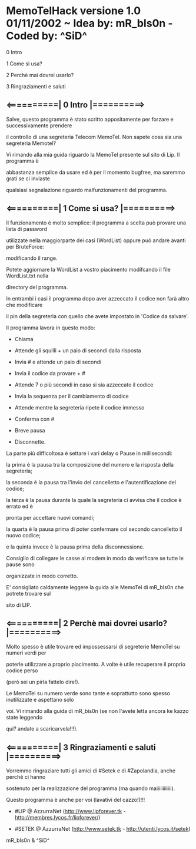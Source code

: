 # MemoTelHack versione 1.0 01/11/2002 ~ Idea by: mR_bIs0n - Coded by: \^SiD\^



0 Intro

1 Come si usa?

2 Perchè mai dovrei usarlo?

3 Ringraziamenti e saluti



## \<\=\=\=\=\=\=\=\=\=\=| 0 Intro |=\=\=\=\=\=\=\=\=\=\>

Salve, questo programma è stato scritto appositamente per forzare e successivamente prendere

il controllo di una segreteria Telecom MemoTel. Non sapete cosa sia una segreteria Memotel?

Vi rimando alla mia guida riguardo la MemoTel presente sul sito di Lip. Il programma è

abbastanza semplice da usare ed è per il momento bugfree, ma saremmo grati se ci inviaste

qualsiasi segnalazione riguardo malfunzionamenti del programma.



## \<\=\=\=\=\=\=\=\=\=\=| 1 Come si usa? |=\=\=\=\=\=\=\=\=\=\>

Il funzionamento è molto semplice: il programma a scelta può provare una lista di password

utilizzate nella maggiorparte dei casi (WordList) oppure può andare avanti per BruteForce:

modificando il range.

Potete aggiornare la WordList a vostro piacimento modifcando il file WordList.txt nella

directory del programma.

In entrambi i casi il programma dopo aver azzeccato il codice non farà altro che modificare

il pin della segreteria con quello che avete impostato in 'Codice da salvare'.

Il programma lavora in questo modo:



- Chiama

- Attende gli squilli + un paio di secondi dalla risposta

- Invia # e attende un paio di secondi

- Invia il codice da provare + #

- Attende 7 o più secondi in caso si sia azzeccato il codice

- Invia la sequenza per il cambiamento di codice

- Attende mentre la segreteria ripete il codice immesso

- Conferma con #

- Breve pausa

- Disconnette.



La parte più difficoltosa è settare i vari delay o Pause in millisecondi:

la prima è la pausa tra la composizione del numero e la risposta della segreteria;

la seconda è la pausa tra l'invio del cancelletto e l'autentificazione del codice;

la terza è la pausa durante la quale la segreteria ci avvisa che il codice è errato ed è

pronta per accettare nuovi comandi;

la quarta è la pausa prima di poter confermare col secondo cancelletto il nuovo codice;

e la quinta invece è la pausa prima della disconnessione.



Consiglio di collegare le casse al modem in modo da verificare se tutte le pause sono

organizzate in modo corretto.

E' consigliato caldamente leggere la guida alle MemoTel di mR_bIs0n che potrete trovare sul

sito di LIP.



## \<\=\=\=\=\=\=\=\=\=\=| 2 Perchè mai dovrei usarlo? |=\=\=\=\=\=\=\=\=\=\>

Molto spesso è utile trovare ed impossessarsi di segreterie MemoTel su numeri verdi per

poterle utilizzare a proprio piacimento. A volte è utile recuperare il proprio codice perso

(però sei un pirla fattelo dire!).

Le MemoTel su numero verde sono tante e soprattutto sono spesso inutilizzate e aspettano solo

voi. Vi rimando alla guida di mR_bis0n (se non l'avete letta ancora ke kazzo state leggendo

qui? andate a scaricarvela!!!).



## \<\=\=\=\=\=\=\=\=\=\=| 3 Ringraziamenti e saluti |=\=\=\=\=\=\=\=\=\=\>

Vorremmo ringraziare tutti gli amici di #Setek e di #Zapolandia, anche perchè ci hanno

sostenuto per la realizzazione del programma (ma quando maiiiiiiiiiiii).

Questo programma è anche per voi (lavativi del cazzo!)!!!



- #LIP @ AzzurraNet (http://www.lipforever.tk - http://membres.lycos.fr/lipforever/)

- #SETEK @ AzzurraNet (http://www.setek.tk - http://utenti.lycos.it/setek)







mR_bIs0n & \^SiD\^

